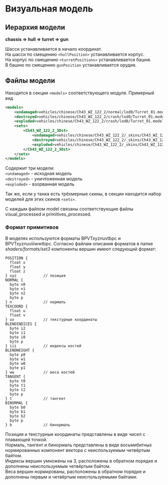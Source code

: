 # Визуальная модель

## Иерархия модели

**chassis ⇒ hull ⇒ turret ⇒ gun**

Шасси устанавливается в начало координат.   
На шасси по смещению `<hullPosition>` устанавливается корпус.  
На корпус по смещению `<turretPositions>` устанавливается башня.  
В башню по смещению `gunPosition` устанавливается орудие.

## Файлы модели

Находятся в секции `<models>` соответствующего модуля. Примерный вид

```xml
<models>
	<undamaged>vehicles/chinese/Ch43_WZ_122_2/normal/lod0/Turret_01.model</undamaged>
	<destroyed>vehicles/chinese/Ch43_WZ_122_2/crash/lod0/Turret_01.model</destroyed>
	<exploded>vehicles/chinese/Ch43_WZ_122_2/crash/lod0/Turret_01.model</exploded>
	<sets>
		<Ch43_WZ_122_2_3Dst>
			<undamaged>vehicles/chinese/Ch43_WZ_122_2/_skins/Ch43_WZ_122_2_3Dst/normal/lod0/Turret_01.model</undamaged>
			<destroyed>vehicles/chinese/Ch43_WZ_122_2/_skins/Ch43_WZ_122_2_3Dst/crash/lod0/Turret_01.model</destroyed>
			<exploded>vehicles/chinese/Ch43_WZ_122_2/_skins/Ch43_WZ_122_2_3Dst/crash/lod0/Turret_01.model</exploded>
		</Ch43_WZ_122_2_3Dst>
	</sets>
</models>

```

Содержит три модели:  
`<undamaged>` - исходная модель   
`<destroyed>` - уничтоженная модель  
`<exploded>` - взорванная модель

Так же, если у танка есть трёхмерные скины, в секции находится набор моделей для этих скинов `<sets>`.

С каждым файлом model связаны соответствующие файлы visual\_processed и primitives\_processed.

### Формат примитивов

В моделях используются форматы BPVTxyznuvtbpc и BPVTxyznuviiiwwtbpc. Согласно файлам описания форматов в папке *shaders/formats/set3* компоненты вершин имеют следующий формат:

```
POSITION {
  float x     
  float y
  float z
} xyz            // позиция
NORMAL {
  byte n0
  byte n1
  byte n2
  byte p
} n              // нормаль
TEXCOORD {
  float u
  float v
} uv             // текстурные координаты
BLENDINDICES {
  byte i2
  byte i1
  byte i0
  byte p
} iii            // индексы костей
BLENDWEIGHT {
  byte p0
  byte w1
  byte w0
  byte p1
} ww             // веса костей
TANGENT {
  byte t0
  byte t1
  byte t2
  byte p
} t              // тангент
BINORMAL {
  byte b0
  byte b1
  byte b2
  byte p
} b              // бинормаль
```

Позиция и текстурные координаты представлены в виде чисел с плавающей точкой.  
Нормаль, тангент и бинормаль представлены в виде восьмибитных нормированных компонент вектора с неиспользуемым четвёртым байтом.  
Индексы вершин умножены на 3, расположены в обратном порядке и дополнены неиспользуемым четвёртым байтом.  
Веса вершин нормированы, расположены в обратном порядке и дополнены первым и четвёртым неиспользуемыми байтами.